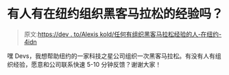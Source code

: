 # 有人有在纽约组织黑客马拉松的经验吗？

> 原文:[https://dev . to/Alexis kold/任何有组织黑客马拉松经验的人-在纽约- 4idn](https://dev.to/alexiskold/anyone-has-experience-in-organizing-a-hackathon-in-nyc--4idn)

嘿 Devs，我想帮助纽约的一家科技之星公司组织一次黑客马拉松。有没有人有组织经验，愿意和公司联系快速 5-10 分钟反馈？谢谢大家！